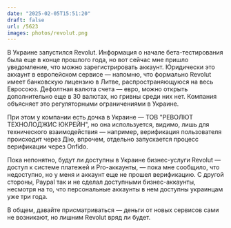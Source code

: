 ```yaml
---
date: "2025-02-05T15:51:20"
draft: false
url: /5623
images: photos/revolut.png
---
```


В Украине запустился Revolut. Информация о начале бета-тестирования была еще в конце прошлого года, но вот сейчас мне пришло уведомление, что можно зарегистрировать аккаунт. Юридически это аккаунт в европейском сервисе — напомню, что формально Revolut имеет банковскую лицензию в Литве, распространяющуюся на весь Евросоюз. Дефолтная валюта счета — евро, можно открыть дополнительно еще в 30 валютах, но гривны среди них нет. Компания объясняет это регуляторными ограничениями в Украине.

При этом у компании есть дочка в Украине — ТОВ "РЕВОЛЮТ ТЕХНОЛОДЖИС ЮКРЕЙН", но она используется, видимо, лишь для технического взаимодействия — например, верификация пользователя происходит через Дію, впрочем, отдельно запускается процесс верификации через Onfido.

Пока непонятно, будут ли доступны в Украине бизнес-услуги Revolut — доступ к системе платежей и Pro-аккаунты, — пока мне сообщило, что недоступно, но у меня и аккаунт еще не прошел верификацию. С другой стороны, Paypal так и не сделал доступными бизнес-аккаунты, несмотря на то, что персональные аккаунты в нем доступны украинцам уже три года.

В общем, давайте присматриваться — деньги от новых сервисов сами не возникают, но лишним Revolut вряд ли будет.